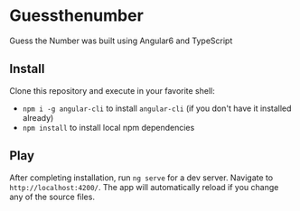 # Guessthenumber

Guess the Number was built using Angular6 and TypeScript

## Install

Clone this repository and execute in your favorite shell:

* `npm i -g angular-cli` to install `angular-cli` (if you don't have it installed already)
* `npm install` to install local npm dependencies

## Play

After completing installation, run `ng serve` for a dev server. Navigate to `http://localhost:4200/`. The app will automatically reload if you change any of the source files.
